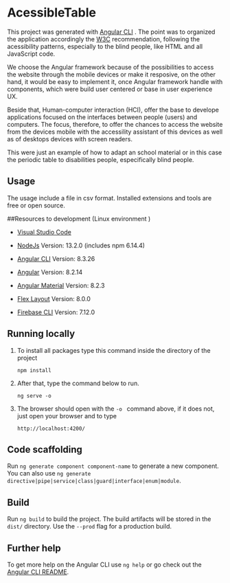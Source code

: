 # AcessibleTable

This project was generated with [Angular CLI](https://github.com/angular/angular-cli) . The point was to organized the application accordingly the [W3C](https://www.w3.org/) recommendation, following the acessibility patterns, especially to the blind people, like HTML and all JavaScript code. 

We choose the Angular framework because of the possibilities to access the website through the mobile devices or make it resposive, on the other hand, it would be easy to implement it, once Angular framework handle with components, which were build user centered or base in user experience UX. 

Beside that, Human-computer interaction (HCI), offer the base to develope applications focused  on the interfaces between people (users) and computers. The focus, therefore, to offer the chances to access the website from the devices mobile with the accessility assistant of this devices as well as of desktops devices with screen readers. 

This were just an example of how to adapt an school material or in this case the periodic table to disabilities people, especifically blind people.

## Usage

The usage include a file in csv format. Installed extensions and tools are free or open source.

##Resources to development (Linux environment )

* [Visual Studio Code](https://code.visualstudio.com/download)

* [NodeJs](https://nodejs.org/en/download/current/)  Version: 13.2.0 (includes npm 6.14.4)

* [Angular CLI](https://github.com/angular/angular-cli) Version: 8.3.26

* [Angular](https://angular.io/docs) Version: 8.2.14

* [Angular Material](https://material.angular.io/guide/getting-started) Version: 8.2.3

* [Flex Layout](https://github.com/angular/flex-layout) Version: 8.0.0

* [Firebase CLI](https://firebase.google.com/docs/cli#install-cli-mac-linux) Version: 7.12.0
	
 
## Running locally

1. To install all packages type this command inside the directory of the project

    ```npm install ```

2. After that, type the command below to run.

    ```ng serve -o ```

3. The browser should open with the `-o ` command above, if it does not, just open your browser and to type 

    ```http://localhost:4200/```

## Code scaffolding

Run `ng generate component component-name` to generate a new component. You can also use `ng generate directive|pipe|service|class|guard|interface|enum|module`.

## Build

Run `ng build` to build the project. The build artifacts will be stored in the `dist/` directory. Use the `--prod` flag for a production build.

## Further help

To get more help on the Angular CLI use `ng help` or go check out the [Angular CLI README](https://github.com/angular/angular-cli/blob/master/README.md).
